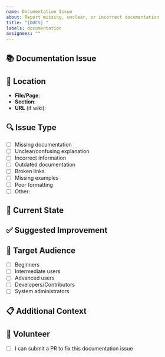 ```yaml
---
name: Documentation Issue
about: Report missing, unclear, or incorrect documentation
title: "[DOCS] "
labels: documentation
assignees: ""
---
```


## 📚 Documentation Issue

<!-- Describe what's wrong with the documentation -->

## 📍 Location

<!-- Where is the documentation issue? -->

-   **File/Page**:
-   **Section**:
-   **URL** (if wiki):

## 🔍 Issue Type

-   [ ] Missing documentation
-   [ ] Unclear/confusing explanation
-   [ ] Incorrect information
-   [ ] Outdated documentation
-   [ ] Broken links
-   [ ] Missing examples
-   [ ] Poor formatting
-   [ ] Other:

## 📝 Current State

<!-- What does the documentation currently say? (quote or link) -->

## ✅ Suggested Improvement

<!-- How should the documentation be improved? -->

## 🎯 Target Audience

-   [ ] Beginners
-   [ ] Intermediate users
-   [ ] Advanced users
-   [ ] Developers/Contributors
-   [ ] System administrators

## 📋 Additional Context

<!-- Any other relevant information -->

## 🙋 Volunteer

-   [ ] I can submit a PR to fix this documentation issue
